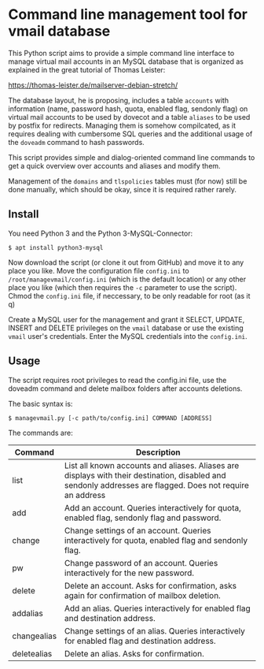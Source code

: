 
# Command line management tool for vmail database

This Python script aims to provide a simple command line interface to manage virtual mail accounts in an MySQL database
that is organized as explained in the great tutorial of Thomas Leister:

https://thomas-leister.de/mailserver-debian-stretch/

The database layout, he is proposing, includes a table `accounts` with information (name, password hash, quota, enabled
flag, sendonly flag) on virtual mail accounts to be used by dovecot and a table `aliases` to be used by postfix for
redirects. Managing them is somehow compilcated, as it requires dealing with cumbersome SQL queries and the additional
usage of the `doveadm` command to hash passwords.

This script provides simple and dialog-oriented command line commands to get a quick overview over accounts and aliases
and modify them.

Management of the `domains` and `tlspolicies` tables must (for now) still be done manually, which should be okay, since
it is required rather rarely.


## Install

You need Python 3 and the Python 3-MySQL-Connector:

```
$ apt install python3-mysql
```

Now download the script (or clone it out from GitHub) and move it to any place you like. Move the configuration file
`config.ini` to `/root/managevmail/config.ini` (which is the default location) or any other place you like (which then
requires the `-c` parameter to use the script).  Chmod the `config.ini` file, if neccessary, to be only readable for
root (as it q)

Create a MySQL user for the management and grant it SELECT, UPDATE, INSERT and DELETE privileges on the `vmail` database
or use the existing `vmail` user's credentials. Enter the MySQL credentials into the `config.ini`.


## Usage

The script requires root privileges to read the config.ini file, use the doveadm command and delete mailbox folders
after accounts deletions.

The basic syntax is:

```
$ managevmail.py [-c path/to/config.ini] COMMAND [ADDRESS]
```

The commands are:

| Command     | Description                                                                                                                                                |
|-------------|------------------------------------------------------------------------------------------------------------------------------------------------------------|
| list        | List all known accounts and aliases. Aliases are displays with their destination, disabled and sendonly addresses are flagged. Does not require an address |
| add         | Add an account. Queries interactively for quota, enabled flag, sendonly flag and password.                                                                 |
| change      | Change settings of an account. Queries interactively for quota, enabled flag and sendonly flag.                                                            |
| pw          | Change password of an account. Queries interactively for the new password.                                                                                 |
| delete      | Delete an account. Asks for confirmation, asks again for confirmation of mailbox deletion.                                                                 |
| addalias    | Add an alias. Queries interactively for enabled flag and destination address.                                                                              |
| changealias | Change settings of an alias. Queries interactively for enabled flag and destination address.                                                               |
| deletealias | Delete an alias. Asks for confirmation.                                                                                                                    |


